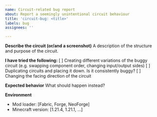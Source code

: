 ```yaml
---
name: Circuit-related bug report
about: Report a seemingly unintentional circuit behaviour
title: 'circuit-bug: <title>'
labels: bug
assignees: ''

---
```


**Describe the circuit (or/and a screenshot)**
A description of the structure and purpose of the circuit.

**I have tried the following:**
[ ] Creating different variations of the buggy circuit (e.g. swapping component order, changing input/output sides)
[ ] Duplicating circuits and placing it down. Is it consistently buggy?
[ ] Changing the facing direction of the circuit

**Expected behavior**
What should happen instead?

**Environment**
 - Mod loader: [Fabric, Forge, NeoForge]
 - Minecraft version: [1.21.4, 1.21.1, ...]
